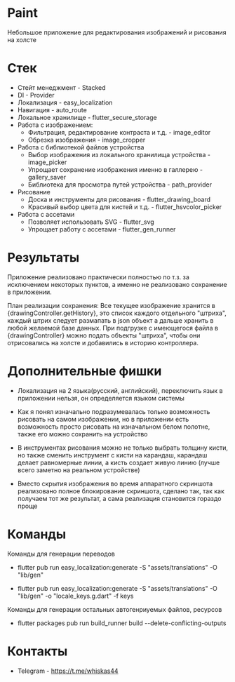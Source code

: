 # Paint

Небольшое приложение для редактирования изображений и рисования на холсте



# Стек

* Стейт менеджмент - Stacked
* DI - Provider
* Локализация - easy_localization
* Навигация - auto_route
* Локальное хранилище - flutter_secure_storage
* Работа с изображением: 
  * Фильтрация, редактирование контраста и т.д. - image_editor
  * Обрезка изображения - image_cropper
* Работа с библиотекой файлов устройства
  * Выбор изображения из локального хранилища устройства - image_picker
  * Упрощает сохранение изображения именно в галлерею - gallery_saver
  * Библиотека для просмотра путей устройства - path_provider
* Рисование
  * Доска и инструменты для рисования - flutter_drawing_board
  * Красивый выбор цвета для кистей и т.д. - flutter_hsvcolor_picker
* Работа с ассетами
  * Позволяет использовать SVG - flutter_svg
  * Упрощает работу с ассетами - flutter_gen_runner

# Результаты

Приложение реализовано практически полностью по т.з. за исключением некоторых пунктов, а именно не реализовано сохранение в приложении.

План реализации сохранения: 
        Все текущее изображение хранится в {drawingController.getHistory}, это список каждого отдельного "штриха", каждый штрих следует размапать в json объект а дальше хранить в любой желаемой базе данных. При подгрузке с имеющегося файла в {drawingController} можно подать объекты "штриха", чтобы они отрисовались  на холсте и добавились в историю контроллера.

# Дополнительные фишки

* Локализация на 2 языка(русский, английский), переключить язык в приложении нельзя, он определяется языком системы
    
* Как я понял изначально подразумевалась только возможность рисовать на самом изображении, но в приложении есть возможность просто рисовать на изначальном белом полотне, также его можно сохранить на устройство

* В инструментах рисования можно не только выбрать толщину кисти, но также сменить инструмент с кисти на карандаш, карандаш делает равномерные линии, а кисть создает живую линию (лучше всего заметно на реальном устройстве)

* Вместо скрытия изображения во время аппаратного скриншота реализовано полное блокирование скриншота, сделано так, так как получаем тот же результат, а сама реализация становится гораздо проще

# Команды

Команды для генерации переводов

* flutter pub run easy_localization:generate -S "assets/translations" -O "lib/gen"

* flutter pub run easy_localization:generate -S "assets/translations" -O "lib/gen"  -o "locale_keys.g.dart" -f keys

Команды для генерации остальных автогенриуемых файлов, ресурсов

* flutter packages pub run build_runner build --delete-conflicting-outputs

# Контакты

* Telegram - https://t.me/whiskas44
